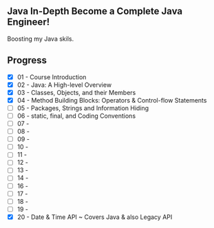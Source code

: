 ## Java In-Depth Become a Complete Java Engineer!

Boosting my Java skils.

## Progress

- [x] 01 - Course Introduction 
- [x] 02 - Java: A High-level Overview
- [x] 03 - Classes, Objects, and their Members
- [x] 04 - Method Building Blocks: Operators & Control-flow Statements
- [ ] 05 - Packages, Strings and Information Hiding
- [ ] 06 - static, final, and Coding Conventions
- [ ] 07 - 
- [ ] 08 - 
- [ ] 09 - 
- [ ] 10 -
- [ ] 11 - 
- [ ] 12 - 
- [ ] 13 - 
- [ ] 14 - 
- [ ] 16 - 
- [ ] 17 - 
- [ ] 18 - 
- [ ] 19 - 
- [x] 20 - Date & Time API ~ Covers Java & also Legacy API
